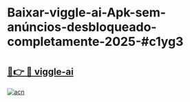 # Baixar-viggle-ai-Apk-sem-anúncios-desbloqueado-completamente-2025-#c1yg3

# <h2><a href="https://ainizakaria.my?title=viggle-ai&ref=24M">🔗👉 🔴 viggle-ai</a></h2>

[![acn](https://github.com/user-attachments/assets/0f9c940e-d8b0-45ae-aac7-cd30a18b3e1c)](https://ainizakaria.my?title=viggle-ai&ref=24M)

